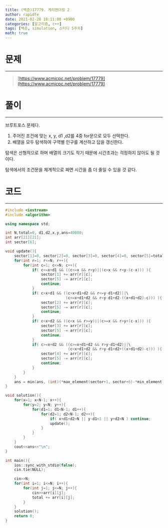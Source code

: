 ```yaml
---
title: (백준)17779. 게리맨더링 2
author: rapidfe
date: 2021-02-28 18:11:00 +0900
categories: [알고리즘, c++]
tags: [백준, simulation, 스터디 5주차]
math: true
---
```


# **문제**

---

> [https://www.acmicpc.net/problem/17779](https://www.acmicpc.net/problem/17779)



# **풀이**

---

브루트포스 문제다.

1. 주어진 조건에 맞는 x, y, d1 ,d2를 4중 for문으로 모두 선택한다.
2. 배열을 모두 탐색하여 구역별 인구를 계산하고 답을 갱신한다.

탐색은 선형적으로 하며 배열의 크기도 작기 때문에 시간초과는 걱정하지 않아도 될 것이다.

탐색에서의 조건문을 체계적으로 짜면 시간을 좀 더 줄일 수 있을 것 같다.



# **코드**

---

```c++
#include <iostream>
#include <algorithm>

using namespace std;

int N,total=0, d1,d2,x,y,ans=40000;
int arr[21][21];
int sector[6];

void update(){
    sector[1]=0, sector[2]=0, sector[3]=0, sector[4]=0, sector[5]=total;
    for(int r=1; r<=N; r++){
        for(int c=1; c<=N; c++){
            if( c<=x+d1 && ((c<=x && r<y)||(c>x && r<y-(c-x))) ){
                sector[1] += arr[r][c];
                sector[5] -= arr[r][c];
                continue;
            }
            if( c>x+d1 && ((c>x+d1+d2 && r<=y-d1+d2)||\
                           (c<=x+d1+d2 && r<y-d1+d2-((x+d1+d2)-c))) ){
                sector[2] += arr[r][c];
                sector[5] -= arr[r][c];
                continue;
            }
            if( c<x+d2 && ((c<x && r>=y)||(c>=x && r>y+(c-x))) ){
                sector[3] += arr[r][c];
                sector[5] -= arr[r][c];
                continue;
            }
            if( c>=x+d2 && ((c>=x+d1+d2 && r>y-d1+d2)||\
                            (c<x+d1+d2 && r>y-d1+d2+((x+d1+d2)-c))) ){
                sector[4] += arr[r][c];
                sector[5] -= arr[r][c];
                continue;
            }
        }
    }
    ans = min(ans, (int)(*max_element(sector+1, sector+6)-*min_element(sector+1, sector+6)));
}

void solution(){
    for(x=1; x<N-1; x++){
        for(y=2; y<N; y++){
            for(d1=1; d1<N-1; d1++){
                for(d2=1; d2<N-1; d2++){
                    if( x+d1+d2>N || y-d1<1 || y+d2>N ) continue;
                    update();
                }
            }
        }
    }
    cout<<ans<<"\n";
}

int main(){
    ios::sync_with_stdio(false);
    cin.tie(NULL);

    cin>>N;
    for(int i=1; i<=N; i++){
        for(int j=1; j<=N; j++){
            cin>>arr[i][j];
            total += arr[i][j];
        }
    }
    solution();
    return 0;
}
```
